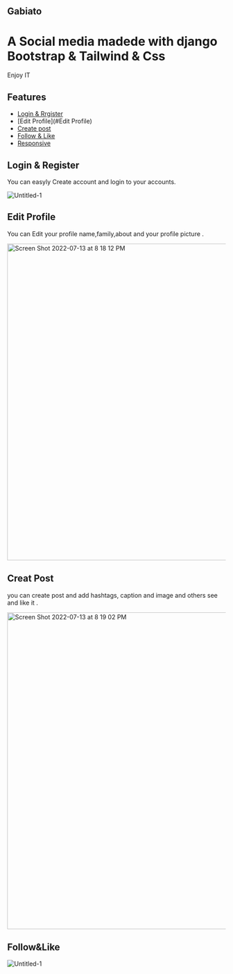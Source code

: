 ## Gabiato

# A Social media madede with django Bootstrap & Tailwind & Css

Enjoy IT

## Features 

* [Login & Rrgister](#Login&Rrgister)
* [Edit Profile](#Edit Profile)
* [Create post](#Create-post)
* [Follow & Like](#Follow&Like)
* [Responsive](#Responsive)


## Login & Register

You can easyly Create account and login to your accounts.

![Untitled-1](https://user-images.githubusercontent.com/73990701/178795771-c2bd7c05-2650-4ee7-92e1-8da71fe622b4.png)

## Edit Profile
You can Edit your profile name,family,about and your profile picture . 


<img width="730" alt="Screen Shot 2022-07-13 at 8 18 12 PM" src="https://user-images.githubusercontent.com/73990701/178796033-fec7a52a-f00c-4df8-9c42-facbd5e168c1.png">

## Creat Post
you can create post and add hashtags, caption and image and others see and like it .


<img width="730" alt="Screen Shot 2022-07-13 at 8 19 02 PM" src="https://user-images.githubusercontent.com/73990701/178796138-097fbac8-c073-4bdb-9ecb-246ec5c009c6.png">

## Follow&Like


![Untitled-1](https://user-images.githubusercontent.com/73990701/178797810-e125c708-ca94-4f65-991a-980f47790c2e.png)

